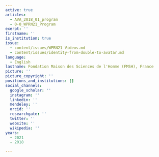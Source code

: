 ```yaml
---
active: true
articles:
  - AVA_2018_01_program
  - 0-0_WPRN21_Program
exerpt: ''
firstname: ''
is_institution: true
issue:
  - content/issues/WPRN21 Videos.md
  - content/issues/identity-from-double-to-avatar.md
language:
  - English
lastname: Fondation Maison des Sciences de l'Homme (FMSH), France
picture: ''
picture_copyright: ''
positions_and_institutions: []
social_channels:
  google_scholar: ''
  instagram: ''
  linkedin: ''
  mendeley: ''
  orcid: ''
  researchgate: ''
  twitter: ''
  website: ''
  wikipedia: ''
years:
  - 2021
  - 2018

---
```

